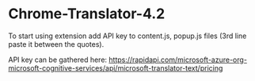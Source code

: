 # Chrome-Translator-4.2
To start using extension add API key to content.js, popup.js files (3rd line paste it between the quotes).

API key can be gathered here:
https://rapidapi.com/microsoft-azure-org-microsoft-cognitive-services/api/microsoft-translator-text/pricing

